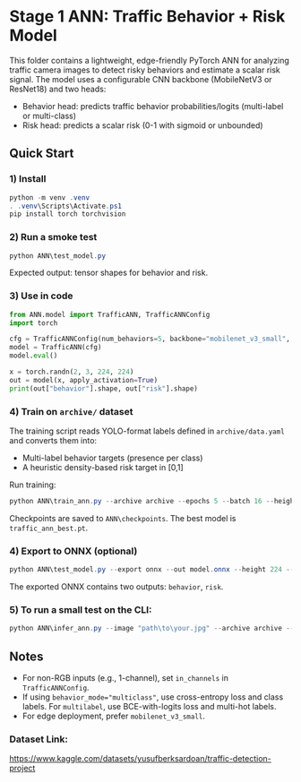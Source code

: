 # Stage 1 ANN: Traffic Behavior + Risk Model

This folder contains a lightweight, edge-friendly PyTorch ANN for analyzing traffic camera images to detect risky behaviors and estimate a scalar risk signal. The model uses a configurable CNN backbone (MobileNetV3 or ResNet18) and two heads:

- Behavior head: predicts traffic behavior probabilities/logits (multi-label or multi-class)
- Risk head: predicts a scalar risk (0-1 with sigmoid or unbounded)

## Quick Start

### 1) Install

```powershell
python -m venv .venv
. .venv\Scripts\Activate.ps1
pip install torch torchvision
```

### 2) Run a smoke test

```powershell
python ANN\test_model.py
```

Expected output: tensor shapes for behavior and risk.

### 3) Use in code

```python
from ANN.model import TrafficANN, TrafficANNConfig
import torch

cfg = TrafficANNConfig(num_behaviors=5, backbone="mobilenet_v3_small", behavior_mode="multilabel")
model = TrafficANN(cfg)
model.eval()

x = torch.randn(2, 3, 224, 224)
out = model(x, apply_activation=True)
print(out["behavior"].shape, out["risk"].shape)
```

### 4) Train on `archive/` dataset

The training script reads YOLO-format labels defined in `archive/data.yaml` and converts them into:
- Multi-label behavior targets (presence per class)
- A heuristic density-based risk target in [0,1]

Run training:

```powershell
python ANN\train_ann.py --archive archive --epochs 5 --batch 16 --height 224 --width 224 --no_pretrained
```

Checkpoints are saved to `ANN\checkpoints`. The best model is `traffic_ann_best.pt`.

### 4) Export to ONNX (optional)

```powershell
python ANN\test_model.py --export onnx --out model.onnx --height 224 --width 224
```

The exported ONNX contains two outputs: `behavior`, `risk`.

### 5) To run a small test on the CLI:
```powershell
python ANN\infer_ann.py --image "path\to\your.jpg" --archive archive --checkpoint ANN\checkpoints\traffic_ann_best.pt --threshold 0.5
```

## Notes

- For non-RGB inputs (e.g., 1-channel), set `in_channels` in `TrafficANNConfig`.
- If using `behavior_mode="multiclass"`, use cross-entropy loss and class labels. For `multilabel`, use BCE-with-logits loss and multi-hot labels.
- For edge deployment, prefer `mobilenet_v3_small`.

### Dataset Link:
https://www.kaggle.com/datasets/yusufberksardoan/traffic-detection-project